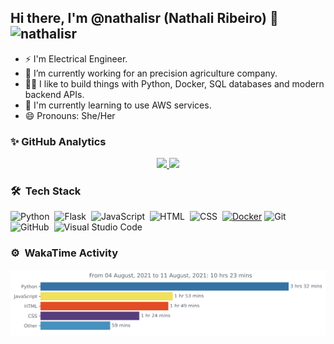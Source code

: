 ## Hi there, I'm @nathalisr (Nathali Ribeiro) 👋 <img src="https://komarev.com/ghpvc/?username=nathalisr&color=green" alt="nathalisr" /> 


- ⚡ I'm Electrical Engineer.
- 🔭 I’m currently working for an precision agriculture company.
- 👨‍💻 I like to build things with Python, Docker, SQL databases and modern backend APIs.
- 🌱 I'm currently learning to use AWS services.
- 😄 Pronouns: She/Her



### ✨ GitHub Analytics

<p align="center">
<a href="https://github.com/nathalisr">
  <img height="150em" src="https://github-readme-stats-eight-theta.vercel.app/api?username=nathalisr&show_icons=true&theme=nord&include_all_commits=true&count_private=true&show_owner=true"/>
  <img height="150em" src="https://github-readme-streak-stats.herokuapp.com/?user=nathalisr&count_private=true&theme=nord"/> 
</a>
</p>

### 🛠 &nbsp;Tech Stack

![Python](https://img.shields.io/badge/-Python-05122A?style=flat&logo=python)&nbsp;
![Flask](https://img.shields.io/badge/-Flask-05122A?style=flat&logo=flask)&nbsp;
![JavaScript](https://img.shields.io/badge/-JavaScript-05122A?style=flat&logo=javascript)&nbsp;
![HTML](https://img.shields.io/badge/-HTML-05122A?style=flat&logo=HTML5)&nbsp;
![CSS](https://img.shields.io/badge/-CSS-05122A?style=flat&logo=CSS3&logoColor=1572B6)&nbsp;
[![Docker](https://img.shields.io/badge/-Docker-black?style=flat&logo=docker&link=https://github.com/BRdhanani)](https://github.com/BRdhanani) 
![Git](https://img.shields.io/badge/-Git-05122A?style=flat&logo=git)&nbsp;
![GitHub](https://img.shields.io/badge/-GitHub-05122A?style=flat&logo=github)&nbsp;
![Visual Studio Code](https://img.shields.io/badge/-Visual%20Studio%20Code-05122A?style=flat&logo=visual-studio-code&logoColor=007ACC)&nbsp;


### ⚙️ &nbsp;WakaTime Activity

<p align="center">
  <img src="https://github.com/nathalisr/nathalisr/blob/main/images/stat.svg" alt="nathalisr WakaTime Activity"/>
</p>


<!--
**nathalisr/nathalisr** is a ✨ _special_ ✨ repository because its `README.md` (this file) appears on your GitHub profile.

Here are some ideas to get you started:

- 🔭 I’m currently working on SmartAgri company.
- 🌱 I'm currently learning to use AWS services.
- 👯 I’m looking to collaborate on ...
- 🤔 I’m looking for help with ...
- 💬 Ask me about ...
- 📫 How to reach me: ...
- 😄 Pronouns: ...
- ⚡ Fun fact: ...
-->
